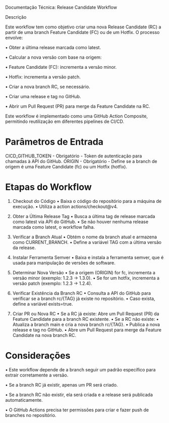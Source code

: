 Documentação Técnica: Release Candidate Workflow

Descrição

Este workflow tem como objetivo criar uma nova Release Candidate (RC) a partir de uma branch Feature Candidate (FC) ou de um Hotfix. O processo envolve:

•	Obter a última release marcada como latest.

•	Calcular a nova versão com base na origem:

•	Feature Candidate (FC): incrementa a versão minor.

•	Hotfix: incrementa a versão patch.

•	Criar a nova branch RC, se necessário.

•	Criar uma release e tag no GitHub.

•	Abrir um Pull Request (PR) para merge da Feature Candidate na RC.

Este workflow é implementado como uma GitHub Action Composite, permitindo reutilização em diferentes pipelines de CI/CD.

# Parâmetros de Entrada

CICD_GITHUB_TOKEN - Obrigatório - Token de autenticação para chamadas à API do GitHub.
ORIGIN - Obrigatório - Define se a branch de origem é uma Feature Candidate (fc) ou um Hotfix (hotfix).

# Etapas do Workflow

1. Checkout do Código
•	Baixa o código do repositório para a máquina de execução.
•	Utiliza a action actions/checkout@v4.

2. Obter a Última Release Tag
•	Busca a última tag de release marcada como latest via API do GitHub.
•	Se não houver nenhuma release marcada como latest, o workflow falha.

3. Verificar a Branch Atual
•	Obtém o nome da branch atual e armazena como CURRENT_BRANCH.
•	Define a variável TAG com a última versão da release.

4. Instalar Ferramenta Semver
•	Baixa e instala a ferramenta semver, que é usada para manipulação de versões de software.

5. Determinar Nova Versão
•	Se a origem (ORIGIN) for fc, incrementa a versão minor (exemplo: 1.2.3 → 1.3.0).
•	Se for um hotfix, incrementa a versão patch (exemplo: 1.2.3 → 1.2.4).

6. Verificar Existência da Branch RC
•	Consulta a API do GitHub para verificar se a branch rc/{TAG} já existe no repositório.
•	Caso exista, define a variável exists=true.

7. Criar PR ou Nova RC
•	Se a RC já existe: Abre um Pull Request (PR) da Feature Candidate para a branch RC existente.
•	Se a RC não existe:
•	Atualiza a branch main e cria a nova branch rc/{TAG}.
•	Publica a nova release e tag no GitHub.
•	Abre um Pull Request para merge da Feature Candidate na nova branch RC.

# Considerações

•	Este workflow depende de a branch seguir um padrão específico para extrair corretamente a versão.

•	Se a branch RC já existir, apenas um PR será criado.

•	Se a branch RC não existir, ela será criada e a release será publicada automaticamente.

•	O GitHub Actions precisa ter permissões para criar e fazer push de branches no repositório.